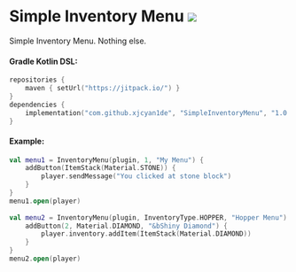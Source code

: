 # Simple Inventory Menu [![](https://jitpack.io/v/XjCyan1de/SimpleInventoryMenu.svg)](https://jitpack.io/#XjCyan1de/SimpleInventoryMenu)
Simple Inventory Menu. Nothing else.

#### Gradle Kotlin DSL:
```kotlin
repositories {
    maven { setUrl("https://jitpack.io/") }
}
dependencies {
    implementation("com.github.xjcyan1de", "SimpleInventoryMenu", "1.0.2")
}
```

#### Example:
```kotlin
val menu1 = InventoryMenu(plugin, 1, "My Menu") {
    addButton(ItemStack(Material.STONE)) {
        player.sendMessage("You clicked at stone block")
    }
}
menu1.open(player)
    
val menu2 = InventoryMenu(plugin, InventoryType.HOPPER, "Hopper Menu") {
    addButton(2, Material.DIAMOND, "&bShiny Diamond") {
        player.inventory.addItem(ItemStack(Material.DIAMOND))
    }
}
menu2.open(player)
```
